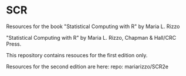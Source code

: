 # SCR

Resources for the book "Statistical Computing with R" by Maria L. Rizzo

"Statistical Computing with R" by Maria L. Rizzo, Chapman & Hall/CRC Press. 

This repository contains resouces for the first edition only. 

Resources for the second edition are here:  repo: mariarizzo/SCR2e


